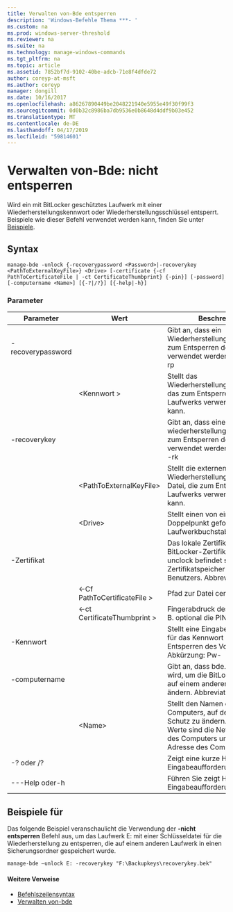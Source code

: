 ```yaml
---
title: Verwalten von-Bde entsperren
description: 'Windows-Befehle Thema ***- '
ms.custom: na
ms.prod: windows-server-threshold
ms.reviewer: na
ms.suite: na
ms.technology: manage-windows-commands
ms.tgt_pltfrm: na
ms.topic: article
ms.assetid: 7852bf7d-9102-40be-adcb-71e8f4dfde72
author: coreyp-at-msft
ms.author: coreyp
manager: dongill
ms.date: 10/16/2017
ms.openlocfilehash: a86267890449be2048221940e5955e49f30f99f3
ms.sourcegitcommit: 0d0b32c8986ba7db9536e0b8648d4ddf9b03e452
ms.translationtype: MT
ms.contentlocale: de-DE
ms.lasthandoff: 04/17/2019
ms.locfileid: "59814601"
---
```

# <a name="manage-bde-unlock"></a>Verwalten von-Bde: nicht entsperren



Wird ein mit BitLocker geschütztes Laufwerk mit einer Wiederherstellungskennwort oder Wiederherstellungsschlüssel entsperrt. Beispiele wie dieser Befehl verwendet werden kann, finden Sie unter [Beispiele](#BKMK_Examples).

## <a name="syntax"></a>Syntax

```
manage-bde -unlock {-recoverypassword <Password>|-recoverykey <PathToExternalKeyFile>} <Drive> [-certificate {-cf PathToCertificateFile | -ct CertificateThumbprint} {-pin}] [-password] [-computername <Name>] [{-?|/?}] [{-help|-h}]
```

### <a name="parameters"></a>Parameter

|Parameter|Wert|Beschreibung|
|---------|-----|-----------|
|-recoverypassword||Gibt an, dass ein Wiederherstellungskennwort zum Entsperren des Laufwerks verwendet werden. Abkürzung: - rp|
||\<Kennwort >|Stellt das Wiederherstellungskennwort, das zum Entsperren des Laufwerks verwendet werden kann.|
|-recoverykey||Gibt an, dass eine externe wiederherstellungsschlüsseldatei zum Entsperren des Laufwerks verwendet werden. Abbreviation: -rk|
||\<PathToExternalKeyFile>|Stellt die externen Wiederherstellungsschlüssel-Datei, die zum Entsperren des Laufwerks verwendet werden kann.|
||\<Drive>|Stellt einen von einem Doppelpunkt gefolgten Laufwerkbuchstaben dar.|
|-Zertifikat||Das lokale Zertifikat für ein BitLocker-Zertifikat, das Volume unclock befindet sich im Zertifikatspeicher Locat-Benutzers. Abbreviation: -cert|
||<-Cf PathToCertificateFile >|Pfad zur Datei cerficate|
||<-ct CertificateThumbprint >|Fingerabdruck des Zertifikats, z. B. optional die PIN (-Pin).|
|-Kennwort||Stellt eine Eingabeaufforderung für das Kennwort zum Entsperren des Volumes an. Abkürzung: Pw-|
|-computername||Gibt an, dass bde.exe verwendet wird, um die BitLocker-Schutz auf einem anderen Computer zu ändern. Abbreviation: -cn|
||\<Name>|Stellt den Namen des Computers, auf dem BitLocker-Schutz zu ändern. Akzeptierte Werte sind die NetBIOS-Namen des Computers und die IP-Adresse des Computers.|
|-? oder /?||Zeigt eine kurze Hilfe an der Eingabeaufforderung.|
|---Help oder-h||Führen Sie zeigt Hilfe an der Eingabeaufforderung ein.|

## <a name="BKMK_Examples"></a>Beispiele für

Das folgende Beispiel veranschaulicht die Verwendung der **-nicht entsperren** Befehl aus, um das Laufwerk E: mit einer Schlüsseldatei für die Wiederherstellung zu entsperren, die auf einem anderen Laufwerk in einen Sicherungsordner gespeichert wurde.
```
manage-bde –unlock E: -recoverykey "F:\Backupkeys\recoverykey.bek"
```

#### <a name="additional-references"></a>Weitere Verweise

-   [Befehlszeilensyntax](command-line-syntax-key.md)
-   [Verwalten von-bde](manage-bde.md)